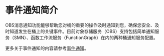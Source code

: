 # 事件通知简介<a name="obs_21_1801"></a>

OBS消息通知功能能够帮助您对桶的重要的操作及时通知到您，确保您安全、及时知道发生在桶上的关键事件。目前对象存储服务（OBS）支持包括简单通知服务（SMN）、函数工作流服务（FunctionGraph）在内的两种桶通知服务配置。

更多关于事件通知的内容请参考[事件通知](http://support.huaweicloud.com/usermanual-obs/zh-cn_topic_0045829099.html)。

